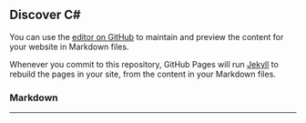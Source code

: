 ## Discover C#

You can use the [editor on GitHub](https://github.com/DiscoverCSharp/discovercsharp.com/edit/master/README.md) to maintain and preview the content for your website in Markdown files.

Whenever you commit to this repository, GitHub Pages will run [Jekyll](https://jekyllrb.com/) to rebuild the pages in your site, from the content in your Markdown files.

### Markdown

---
